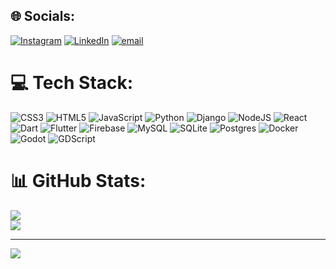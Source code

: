 
## 🌐 Socials:
[![Instagram](https://img.shields.io/badge/Instagram-%23E4405F.svg?logo=Instagram&logoColor=white)](https://instagram.com/ardianto_hendy) [![LinkedIn](https://img.shields.io/badge/LinkedIn-%230077B5.svg?logo=linkedin&logoColor=white)](https://linkedin.com/in/hendy-dwi-bayu-ardianto-3348522b7) [![email](https://img.shields.io/badge/Email-D14836?logo=gmail&logoColor=white)](mailto:bayuardianto421@gmail.com) 

# 💻 Tech Stack:
![CSS3](https://img.shields.io/badge/css3-%231572B6.svg?style=for-the-badge&logo=css3&logoColor=white) ![HTML5](https://img.shields.io/badge/html5-%23E34F26.svg?style=for-the-badge&logo=html5&logoColor=white) ![JavaScript](https://img.shields.io/badge/javascript-%23323330.svg?style=for-the-badge&logo=javascript&logoColor=%23F7DF1E) ![Python](https://img.shields.io/badge/python-3670A0?style=for-the-badge&logo=python&logoColor=ffdd54) ![Django](https://img.shields.io/badge/django-%23092E20.svg?style=for-the-badge&logo=django&logoColor=white) ![NodeJS](https://img.shields.io/badge/node.js-6DA55F?style=for-the-badge&logo=node.js&logoColor=white) ![React](https://img.shields.io/badge/react-%2320232a.svg?style=for-the-badge&logo=react&logoColor=%2361DAFB) ![Dart](https://img.shields.io/badge/dart-%230175C2.svg?style=for-the-badge&logo=dart&logoColor=white) ![Flutter](https://img.shields.io/badge/Flutter-%2302569B.svg?style=for-the-badge&logo=Flutter&logoColor=white) ![Firebase](https://img.shields.io/badge/firebase-a08021?style=for-the-badge&logo=firebase&logoColor=ffcd34) ![MySQL](https://img.shields.io/badge/mysql-4479A1.svg?style=for-the-badge&logo=mysql&logoColor=white) ![SQLite](https://img.shields.io/badge/sqlite-%2307405e.svg?style=for-the-badge&logo=sqlite&logoColor=white) ![Postgres](https://img.shields.io/badge/postgres-%23316192.svg?style=for-the-badge&logo=postgresql&logoColor=white) ![Docker](https://img.shields.io/badge/docker-%230db7ed.svg?style=for-the-badge&logo=docker&logoColor=white) ![Godot](https://img.shields.io/badge/Godot-478CBF?style=for-the-badge&logo=godot-engine&logoColor=white)
![GDScript](https://img.shields.io/badge/GDScript-478CBF?style=for-the-badge&logo=godot-engine&logoColor=white)

# 📊 GitHub Stats:
![](https://github-readme-streak-stats.herokuapp.com/?user=ardiantohendy&theme=dark&hide_border=true)<br/>
![](https://github-readme-stats.vercel.app/api/top-langs/?username=ardiantohendy&theme=dark&hide_border=true&include_all_commits=false&count_private=false&layout=compact)

---
[![](https://visitcount.itsvg.in/api?id=ardiantohendy&icon=0&color=0)](https://visitcount.itsvg.in)

<!-- Proudly created with GPRM ( https://gprm.itsvg.in ) -->

